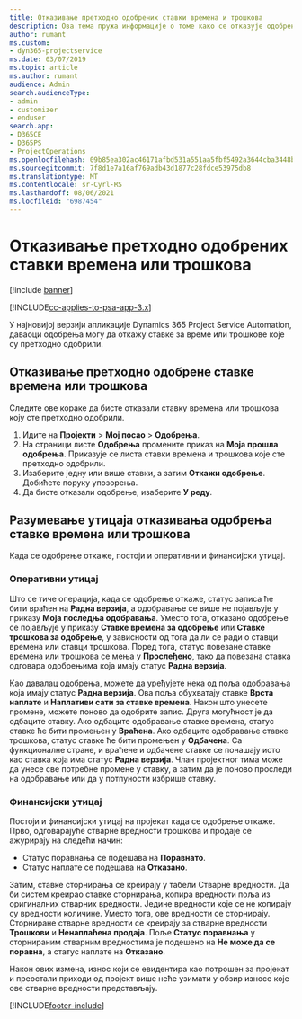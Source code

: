 ```yaml
---
title: Отказивање претходно одобрених ставки времена и трошкова
description: Ова тема пружа информације о томе како се отказује одобрено време пројекта и трансакција трошкова.
author: rumant
ms.custom:
- dyn365-projectservice
ms.date: 03/07/2019
ms.topic: article
ms.author: rumant
audience: Admin
search.audienceType:
- admin
- customizer
- enduser
search.app:
- D365CE
- D365PS
- ProjectOperations
ms.openlocfilehash: 09b85ea302ac46171afbd531a551aa5fbf5492a3644cba3448be03009840228c
ms.sourcegitcommit: 7f8d1e7a16af769adb43d1877c28fdce53975db8
ms.translationtype: MT
ms.contentlocale: sr-Cyrl-RS
ms.lasthandoff: 08/06/2021
ms.locfileid: "6987454"
---
```

# <a name="cancel-previously-approved-time-or-expense-entries"></a>Отказивање претходно одобрених ставки времена или трошкова

[!include [banner](../includes/psa-now-project-operations.md)]

[!INCLUDE[cc-applies-to-psa-app-3.x](../includes/cc-applies-to-psa-app-3x.md)]

У најновијој верзији апликације Dynamics 365 Project Service Automation, даваоци одобрења могу да откажу ставке за време или трошкове које су претходно одобрили.

## <a name="cancel-a-previously-approved-time-or-expense-entry"></a>Отказивање претходно одобрене ставке времена или трошкова

Следите ове кораке да бисте отказали ставку времена или трошкова коју сте претходно одобрили.

1. Идите на **Пројекти** \> **Мој посао** \> **Одобрења**.
2. На страници листе **Одобрења** промените приказ на **Моја прошла одобрења**. Приказује се листа ставки времена и трошкова које сте претходно одобрили.
3. Изаберите једну или више ставки, а затим **Откажи одобрење**. Добићете поруку упозорења.
4. Да бисте отказали одобрење, изаберите **У реду**.

## <a name="understand-the-impact-of-canceling-a-time-or-expense-entry-approval"></a>Разумевање утицаја отказивања одобрења ставке времена или трошкова

Када се одобрење откаже, постоји и оперативни и финансијски утицај.

### <a name="operational-impact"></a>Оперативни утицај

Што се тиче операција, када се одобрење откаже, статус записа ће бити враћен на **Радна верзија**, а одобравање се више не појављује у приказу **Моја последња одобравања**. Уместо тога, отказано одобрење се појављује у приказу **Ставке времена за одобрење** или **Ставке трошкова за одобрење**, у зависности од тога да ли се ради о ставци времена или ставци трошкова. Поред тога, статус повезане ставке времена или трошкова се мења у **Прослеђено**, тако да повезана ставка одговара одобрењима која имају статус **Радна верзија**.

Као давалац одобрења, можете да уређујете нека од поља одобравања која имају статус **Радна верзија**. Ова поља обухватају ставке **Врста наплате** и **Наплативи сати за ставке времена**. Након што унесете промене, можете поново да одобрите запис. Друга могућност је да одбаците ставку. Ако одбаците одобравање ставке времена, статус ставке ће бити промењен у **Враћена**. Ако одбаците одобравање ставке трошкова, статус ставке ће бити промењен у **Одбачена**. Са функционалне стране, и враћене и одбачене ставке се понашају исто као ставка која има статус **Радна верзија**. Члан пројектног тима може да унесе све потребне промене у ставку, а затим да је поново проследи на одобравање или да у потпуности избрише ставку.

### <a name="financial-impact"></a>Финансијски утицај

Постоји и финансијски утицај на пројекат када се одобрење откаже. Прво, одговарајуће стварне вредности трошкова и продаје се ажурирају на следећи начин:

- Статус поравнања се подешава на **Поравнато**.
- Статус наплате се подешава на **Отказано**.

Затим, ставке сторнирања се креирају у табели Стварне вредности. Да би систем креирао ставке сторнирања, копира вредности поља из оригиналних стварних вредности. Једине вредности које се не копирају су вредности количине. Уместо тога, ове вредности се сторнирају. Сторниране стварне вредности се креирају за стварне вредности **Трошкови** и **Ненаплаћена продаја**. Поље **Статус поравнања** у сторнираним стварним вредностима је подешено на **Не може да се поравна**, а статус наплате на **Отказано**.

Након ових измена, износ који се евидентира као потрошен за пројекат и преостали приходи од пројект више неће узимати у обзир износе које ове стварне вредности представљају.


[!INCLUDE[footer-include](../includes/footer-banner.md)]